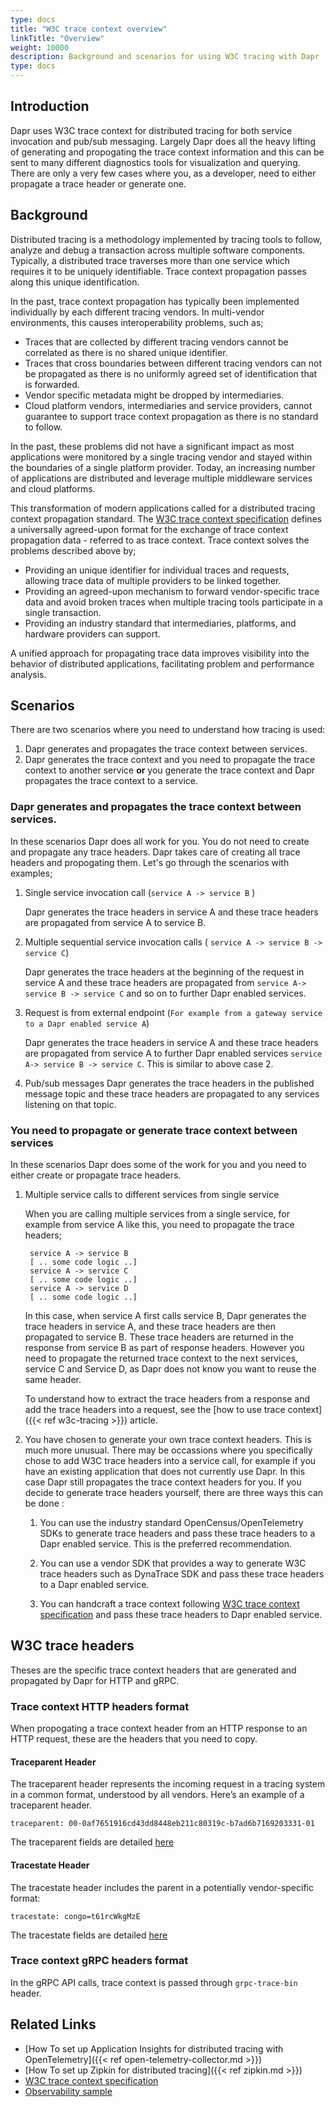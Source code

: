 ```yaml
---
type: docs
title: "W3C trace context overview"
linkTitle: "Overview"
weight: 10000
description: Background and scenarios for using W3C tracing with Dapr
type: docs
---
```


## Introduction
Dapr uses W3C trace context for distributed tracing for both service invocation and pub/sub messaging. Largely Dapr does all the heavy lifting of generating and propogating the trace context information and this can be sent to many different diagnostics tools for visualization and querying. There are only a very few cases where you, as a developer, need to either propagate a trace header or generate one.

## Background
Distributed tracing is a methodology implemented by tracing tools to follow, analyze and debug a transaction across multiple software components. Typically, a distributed trace traverses more than one service which requires it to be uniquely identifiable. Trace context propagation passes along this unique identification.

In the past, trace context propagation has typically been implemented individually by each different tracing vendors. In multi-vendor environments, this causes interoperability problems, such as;

- Traces that are collected by different tracing vendors cannot be correlated as there is no shared unique identifier.
- Traces that cross boundaries between different tracing vendors can not be propagated as there is no uniformly agreed set of identification that is forwarded.
- Vendor specific metadata might be dropped by intermediaries.
- Cloud platform vendors, intermediaries and service providers, cannot guarantee to support trace context propagation as there is no standard to follow.

In the past, these problems did not have a significant impact as most applications were monitored by a single tracing vendor and stayed within the boundaries of a single platform provider. Today, an increasing number of applications are distributed and leverage multiple middleware services and cloud platforms.

This transformation of modern applications called for a distributed tracing context propagation standard. The [W3C trace context specification](https://www.w3.org/TR/trace-context/) defines a universally agreed-upon format for the exchange of trace context propagation data - referred to as trace context. Trace context solves the problems described above by;

* Providing an unique identifier for individual traces and requests, allowing trace data of multiple providers to be linked together.
* Providing an agreed-upon mechanism to forward vendor-specific trace data and avoid broken traces when multiple tracing tools participate in a single transaction.
* Providing an industry standard that intermediaries, platforms, and hardware providers can support.

A unified approach for propagating trace data improves visibility into the behavior of distributed applications, facilitating problem and performance analysis.

## Scenarios
There are two scenarios where you need to understand how tracing is used:
 1. Dapr generates and propagates the trace context between services.
 2. Dapr generates the trace context and you need to propagate the trace context to another service **or** you generate the trace context and Dapr propagates the trace context to a service.

### Dapr generates and propagates the trace context between services.
In these scenarios Dapr does all work for you. You do not need to create and propagate any trace headers. Dapr takes care of creating all trace headers and propogating them. Let's go through the scenarios with examples;

1. Single service invocation call (`service A -> service B` )

    Dapr generates the trace headers in service A and these trace headers are propagated from service A to service B.

2. Multiple sequential service invocation calls ( `service A -> service B -> service C`)

    Dapr generates the trace headers at the beginning of the request in service A and these trace headers are propagated from `service A-> service B -> service C` and so on to further Dapr enabled services.

3. Request is from external endpoint (`For example from a gateway service to a Dapr enabled service A`)

    Dapr generates the trace headers in service A and these trace headers are propagated from service A to further Dapr enabled services `service  A-> service B -> service C`. This is similar to above case 2.

4. Pub/sub messages
     Dapr generates the trace headers in the published message topic and these trace headers are propagated to any services listening on that topic.

### You need to propagate or generate trace context between services
In these scenarios Dapr does some of the work for you and you need to either create or propagate trace headers.

1. Multiple service calls to different services from single service

   When you are calling multiple services from a single service, for example from service A like this, you need to propagate the trace headers;

        service A -> service B
        [ .. some code logic ..]
        service A -> service C
        [ .. some code logic ..]
        service A -> service D
        [ .. some code logic ..]

    In this case, when service A first calls service B, Dapr generates the trace headers in service A, and these trace headers are then propagated to service B. These trace headers are returned in the response from service B as part of response headers. However you need to propagate the returned trace context to the next services, service C and Service D, as Dapr does not know you want to reuse the same header.

     To understand how to extract the trace headers from a response and add the trace headers into a request, see the [how to use trace context]({{< ref w3c-tracing >}}) article.

2. You have chosen to generate your own trace context headers.
This is much more unusual. There may be occassions where you specifically chose to add W3C trace headers into a service call, for example if you have an existing application that does not currently use Dapr. In this case Dapr still propagates the trace context headers for you. If you decide to generate trace headers yourself, there are three ways this can be done :

     1. You can use the industry standard OpenCensus/OpenTelemetry SDKs to generate trace headers and pass these trace headers to a Dapr enabled service. This is the preferred recommendation.

     2. You can use a vendor SDK that provides a way to generate W3C trace headers such as DynaTrace SDK and pass these trace headers to a Dapr enabled service.

     3. You can handcraft a trace context following [W3C trace context specification](https://www.w3.org/TR/trace-context/) and pass these trace headers to Dapr enabled service.

## W3C trace headers
Theses are the specific trace context headers that are generated and propagated by Dapr for HTTP and gRPC.

### Trace context HTTP headers format
When propogating a trace context header from an HTTP response to an HTTP request, these are the headers that you need to copy.

#### Traceparent Header
The traceparent header represents the incoming request in a tracing system in a common format, understood by all vendors.
Here’s an example of a traceparent header.

`traceparent: 00-0af7651916cd43dd8448eb211c80319c-b7ad6b7169203331-01`

 The traceparent fields are detailed [here](https://www.w3.org/TR/trace-context/#traceparent-header)

#### Tracestate Header
The tracestate header includes the parent in a potentially vendor-specific format:

`tracestate: congo=t61rcWkgMzE`

The tracestate fields are detailed [here](https://www.w3.org/TR/trace-context/#tracestate-header)

### Trace context gRPC headers format
In the gRPC API calls, trace context is passed through `grpc-trace-bin` header.

## Related Links
- [How To set up Application Insights for distributed tracing with OpenTelemetry]({{< ref open-telemetry-collector.md >}})
- [How To set up Zipkin for distributed tracing]({{< ref zipkin.md >}})
- [W3C trace context specification](https://www.w3.org/TR/trace-context/)
- [Observability sample](https://github.com/dapr/quickstarts/tree/master/tutorials/observability)
